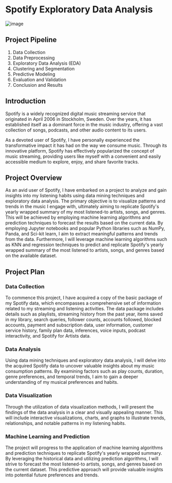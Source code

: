 # Spotify Exploratory Data Analysis
![image](https://github.com/kechiemerole/Spotify-Data-Mining-Project/assets/97633203/6fc7e9e6-6f88-4033-9ebf-66024413d3bf)

## Project Pipeline
1. Data Collection
2. Data Preprocessing
3. Exploratory Data Analysis (EDA)
4. Clustering and Segmentation
5. Predictive Modeling
6. Evaluation and Validation
7. Conclusion and Results


## Introduction
Spotify is a widely recognized digital music streaming service that originated in April 2006 in Stockholm, Sweden. Over the years, it has established itself as a dominant force in the music industry, offering a vast collection of songs, podcasts, and other audio content to its users.

As a devoted user of Spotify, I have personally experienced the transformative impact it has had on the way we consume music. Through its innovative platform, Spotify has effectively popularized the concept of music streaming, providing users like myself with a convenient and easily accessible medium to explore, enjoy, and share favorite tracks.

## Project Overview 
As an avid user of Spotify, I have embarked on a project to analyze and gain insights into my listening habits using data mining techniques and exploratory data analysis. The primary objective is to visualize patterns and trends in the music I engage with, ultimately aiming to replicate Spotify's yearly wrapped summary of my most listened-to artists, songs, and genres. This will be achieved by employing machine learning algorithms and prediction techniques to forecast the results based on the current data. By employing Jupyter notebooks and popular Python libraries such as NumPy, Panda, and Sci-kit learn, I aim to extract meaningful patterns and trends from the data. Furthermore, I will leverage machine learning algorithms such as KNN and regression techniques to predict and replicate Spotify's yearly wrapped summary of the most listened to artists, songs, and genres based on the available dataset.

## Project Plan 
### Data Collection
To commence this project, I have acquired a copy of the basic package of my Spotify data, which encompasses a comprehensive set of information related to my streaming and listening activities. The data package includes details such as playlists, streaming history from the past year, items saved in my library, search queries, follower counts, accounts followed, blocked accounts, payment and subscription data, user information, customer service history, family plan data, inferences, voice inputs, podcast interactivity, and Spotify for Artists data.

### Data Analysis
Using data mining techniques and exploratory data analysis, I will delve into the acquired Spotify data to uncover valuable insights about my music consumption patterns. By examining factors such as play counts, duration, genre preferences, and temporal trends, I aim to gain a deeper understanding of my musical preferences and habits.

### Data Visualization
Through the utilization of data visualization methods, I will present the findings of the data analysis in a clear and visually appealing manner. This will include interactive visualizations, charts, and graphs to illustrate trends, relationships, and notable patterns in my listening habits.

### Machine Learning and Prediction
The project will progress to the application of machine learning algorithms and prediction techniques to replicate Spotify's yearly wrapped summary. By leveraging the historical data and utilizing prediction algorithms, I will strive to forecast the most listened-to artists, songs, and genres based on the current dataset. This predictive approach will provide valuable insights into potential future preferences and trends.
